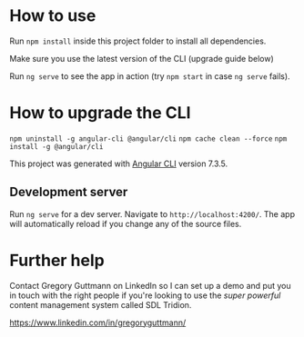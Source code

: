 # How to use

Run `npm install` inside this project folder to install all dependencies.

Make sure you use the latest version of the CLI (upgrade guide below)

Run `ng serve` to see the app in action (try `npm start` in case `ng serve` fails).


# How to upgrade the CLI

`npm uninstall -g angular-cli @angular/cli`
`npm cache clean --force`
`npm install -g @angular/cli`

This project was generated with [Angular CLI](https://github.com/angular/angular-cli) version 7.3.5.

## Development server

Run `ng serve` for a dev server. Navigate to `http://localhost:4200/`. The app will automatically reload if you change any of the source files.

# Further help

Contact Gregory Guttmann on LinkedIn so I can set up a demo and put you in touch with the right people if you're looking to use the *super powerful* content management system called SDL Tridion.

https://www.linkedin.com/in/gregoryguttmann/
